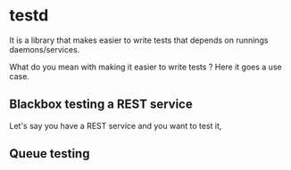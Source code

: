 # testd

It is a library that makes easier to write tests that depends on runnings daemons/services.

What do you mean with making it easier to write tests ? Here it goes a use case.

## Blackbox testing a REST service

Let's say you have a REST service and you want to test it, 


## Queue testing
